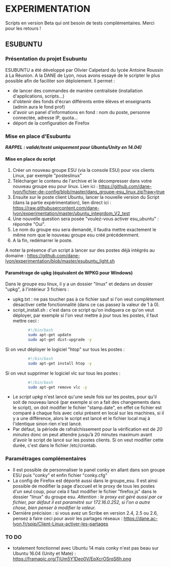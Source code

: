 # EXPERIMENTATION

Scripts en version Beta qui ont besoin de tests complémentaires. Merci pour les retours !

## ESUBUNTU

### Présentation du projet Esubuntu

ESUBUNTU a été développé par Olivier Calpetard du lycée Antoine Roussin à La Réunion. A la DANE de Lyon, nous avons essayé de le scripter le plus possible afin de faciliter son déploiement.
Il permet :
* de lancer des commandes de manière centralisée (installation d'applications, scripts...)
* d'obtenir des fonds d'écran différents entre élèves et enseignants (admin aura le fond prof)
* d'avoir un panel d'informations en fond : nom du poste, personne connectée, adresse IP, quota... 
* déport de la configuration de Firefox

### Mise en place d'Esubuntu 

_**RAPPEL : validé/testé uniquement pour Ubuntu/Unity en 14.04)**_

#### Mise en place du script

1. Créer un nouveau groupe ESU (via la console ESU) pour vos clients Linux, par exemple "posteslinux"
1. Télécharger le contenu de l'archive et le décompresser dans votre nouveau groupe esu pour linux.
Lien ici : https://github.com/dane-lyon/fichier-de-config/blob/master/dans_groupe-esu_linux.zip?raw=true
1. Ensuite sur le poste client Ubuntu, lancer la nouvelle version du Script (dans la partie expérimentation), lien direct ici : 
https://raw.githubusercontent.com/dane-lyon/experimentation/master/ubuntu_integrdom_V2_test
1. Une nouvelle question sera posée "voulez-vous activer esu_ubuntu" : répondre "Oui".
1. Le nom du groupe esu sera demandé, il faudra mettre exactement le même nom que le nouveau groupe esu créé précédemment.
1. A la fin, redémarrer le poste.

A noter la présence d'un script à lancer sur des postes déjà intégrés au domaine : https://github.com/dane-lyon/experimentation/blob/master/esubuntu_light.sh

#### Paramétrage de upkg (équivalent de WPKG pour Windows)

Dans le groupe esu linux, il y a un dossier "linux" et dedans un dossier "upkg", à l'intérieur 3 fichiers :
* upkg.txt : ne pas toucher pas à ce fichier sauf si l'on veut complètement désactiver cette fonctionnalité (dans ce cas passez la valeur de 1 à 0).
* script_install.sh : c'est dans ce script qu'on indiquera ce qu'on veut déployer, par exemple si l'on veut mettre à jour tous les postes, il faut mettre ceci :

```bash
          #!/bin/bash
          sudo apt-get update
          sudo apt-get dist-upgrade -y
```
          
Si on veut déployer le logiciel "htop" sur tous les postes :

```bash
          #!/bin/bash
          sudo apt-get install htop -y
```
    
          
Si on veut supprimer le logiciel vlc sur tous les postes :

```bash
          #!/bin/bash
          sudo apt-get remove vlc -y
```
* Le *script upkg* n'est lancé qu'une seule fois sur les postes, pour qu'il soit de nouveau lancé (par exemple si on a fait 
des changements dans le script), on doit modifier le fichier "stamp.date", en effet ce fichier est comparé à chaque fois 
avec celui présent en local sur les machines, si il y a une différence, alors le script est lancé et le fichier local maj 
à l'identique sinon rien n'est lancé. 
* Par défaut, la période de rafraîchissement pour la vérification est de *20 minutes* donc on peut attendre jusqu’à 20 minutes 
maximum avant d'avoir le script de lancé sur les postes clients. Si on veut modifier cette durée, c'est dans le fichier 
/etc/crontab.


### Paramétrages complémentaires

* Il est possible de personnaliser le panel conky en allant dans son groupe ESU puis "conky" et enfin fichier "conky.cfg"
* La config de Firefox est déporté aussi dans le groupe_esu. Il est ainsi possible de modifier la page d’accueil et le proxy de tous les postes d'un seul coup, pour cela il faut modifier le fichier "firefox.js" dans le dossier "linux" du groupe esu.
_Attention : le proxy est géré aussi par ce fichier, par défaut il est paramétré sur 172.16.0.252, si l'on a autre chose, bien penser à modifier la valeur._
* Dernière précision : si vous avez un Scribe en version 2.4, 2.5 ou 2.6, pensez à faire ceci pour avoir les partages réseaux :
https://dane.ac-lyon.fr/spip/Client-Linux-activer-les-partages

### TO DO

* totalement fonctionnel avec Ubuntu 14 mais conky n'est pas beau sur Ubuntu 16.04 (Unity et Mate) :
https://framapic.org/TjUm5Y1Deo0V/EpXcrOSrqS6h.png




